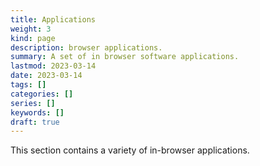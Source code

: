 ```yaml
---
title: Applications
weight: 3
kind: page
description: browser applications.
summary: A set of in browser software applications.
lastmod: 2023-03-14
date: 2023-03-14
tags: []
categories: []
series: []
keywords: []
draft: true
---
```


This section contains a variety of in-browser applications.